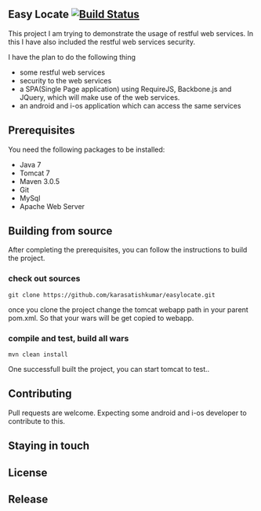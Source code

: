 ## Easy Locate [![Build Status](https://travis-ci.org/karasatishkumar/easylocate.svg?branch=master)](https://travis-ci.org/karasatishkumar/easylocate)
This project I am trying to demonstrate the usage of restful web services. In this I have also included the restful web services security. 

I have the plan to do the following thing

* some restful web services
* security to the web services
* a SPA(Single Page application) using RequireJS, Backbone.js and JQuery, which will make use of the web services.
* an android and i-os application which can access the same services


## Prerequisites
You need the following packages to be installed:
* Java 7
* Tomcat 7
* Maven 3.0.5
* Git
* MySql
* Apache Web Server

## Building from source
After completing the prerequisites, you can follow the instructions to build the project.

### check out sources

	git clone https://github.com/karasatishkumar/easylocate.git

once you clone the project change the tomcat webapp path in your parent pom.xml. So that your wars will be get copied to webapp.	

### compile and test, build all wars

	mvn clean install

One successfull built the project, you can start tomcat to test..

## Contributing
Pull requests are welcome. Expecting some android and i-os developer to contribute to this.

## Staying in touch

## License

## Release



